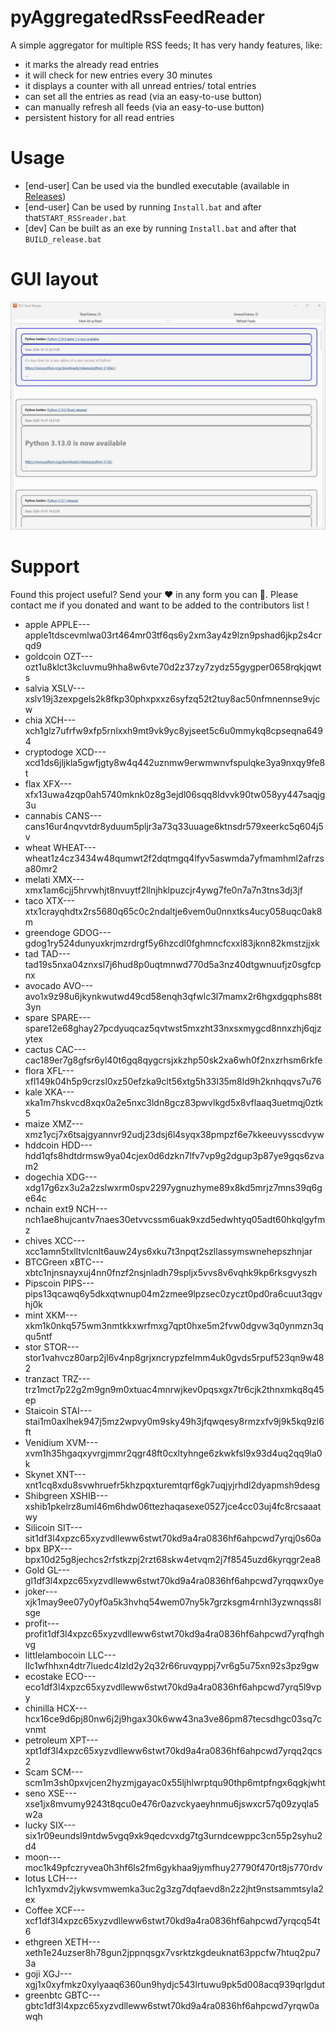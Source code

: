 # pyAggregatedRssFeedReader
A simple aggregator for multiple RSS feeds; It has very handy features, like:
- it marks the already read entries
- it will check for new entries every 30 minutes
- it displays a counter with all unread entries/ total entries
- can set all the entries as read (via an easy-to-use button)
- can manually refresh all feeds (via an easy-to-use button)
- persistent history for all read entries

# Usage
- [end-user] Can be used via the bundled executable (available in [Releases](https://github.com/ageorge95/pyAggregatedRssFeedReader/releases))
- [end-user] Can be used by running `Install.bat` and after that`START_RSSreader.bat`
- [dev] Can be built as an exe by running `Install.bat` and after that `BUILD_release.bat`

# GUI layout

![](ReadMe_res/GUI_layout.JPG)

# Support
Found this project useful? Send your ❤ in any form you can 🙂. Please contact me if you donated and want to be added to the contributors list !

- apple APPLE---apple1tdscevmlwa03rt464mr03tf6qs6y2xm3ay4z9lzn9pshad6jkp2s4crqd9
- goldcoin OZT---ozt1u8klct3kcluvmu9hha8w6vte70d2z37zy7zydz55gygper0658rqkjqwts
- salvia XSLV---xslv19j3zexpgels2k8fkp30phxpxxz6syfzq52t2tuy8ac50nfmnennse9vjcw
- chia XCH---xch1glz7ufrfw9xfp5rnlxxh9mt9vk9yc8yjseet5c6u0mmykq8cpseqna6494
- cryptodoge XCD---xcd1ds6jljkla5gwfjgty8w4q442uznmw9erwmwnvfspulqke3ya9nxqy9fe8t
- flax XFX---xfx13uwa4zqp0ah5740mknk0z8g3ejdl06sqq8ldvvk90tw058yy447saqjg3u
- cannabis CANS---cans16ur4nqvvtdr8yduum5pljr3a73q33uuage6ktnsdr579xeerkc5q604j5v
- wheat WHEAT---wheat1z4cz3434w48qumwt2f2dqtmgq4lfyv5aswmda7yfmamhml2afrzsa80mr2
- melati XMX---xmx1am6cjj5hrvwhjt8nvuytf2llnjhklpuzcjr4ywg7fe0n7a7n3tns3dj3jf
- taco XTX---xtx1crayqhdtx2rs5680q65c0c2ndaltje6vem0u0nnxtks4ucy058uqc0ak8m
- greendoge GDOG---gdog1ry524dunyuxkrjmzrdrgf5y6hzcdl0fghmncfcxxl83jknn82kmstzjjxk
- tad TAD---tad19s5nxa04znxsl7j6hud8p0uqtmnwd770d5a3nz40dtgwnuufjz0sgfcpnx
- avocado AVO---avo1x9z98u6jkynkwutwd49cd58enqh3qfwlc3l7mamx2r6hgxdgqphs88t3yn
- spare SPARE---spare12e68ghay27pcdyuqcaz5qvtwst5mxzht33nxsxmygcd8nnxzhj6qjzytex
- cactus CAC---cac189er7g8gfsr6yl40t6gq8qygcrsjxkzhp50sk2xa6wh0f2nxzrhsm6rkfe
- flora XFL---xfl149k04h5p9crzsl0xz50efzka9clt56xtg5h33l35m8ld9h2knhqqvs7u76
- kale XKA---xka1m7hskvcd8xqx0a2e5nxc3ldn8gcz83pwvlkgd5x8vflaaq3uetmqj0ztk5
- maize XMZ---xmz1ycj7x6tsajgyannvr92udj23dsj6l4syqx38pmpzf6e7kkeeuvysscdvyw
- hddcoin HDD---hdd1qfs8hdtdrmsw9ya04cjex0d6dzkn7lfv7vp9g2dgup3p87ye9gqs6zvam2
- dogechia XDG---xdg17g6zx3u2a2zslwxrm0spv2297ygnuzhyme89x8kd5mrjz7mns39q6ge64c
- nchain ext9 NCH---nch1ae8hujcantv7naes30etvvcssm6uak9xzd5edwhtyq05adt60hkqlgyfmz
- chives XCC---xcc1amn5txlltvlcnlt6auw24ys6xku7t3npqt2szllassymswnehepszhnjar
- BTCGreen xBTC---xbtc1njnsnayxuj4nn0fnzf2nsjnladh79spljx5vvs8v6vqhk9kp6rksgvyszh
- Pipscoin PIPS---pips13qcawq6y5dkxqtwnup04m2zmee9lpzsec0zyczt0pd0ra6cuut3qgvhj0k
- mint XKM---xkm1k0nkq575wm3nmtkkxwrfmxg7qpt0hxe5m2fvw0dgvw3q0ynmzn3qqu5ntf
- stor STOR---stor1vahvcz80arp2jl6v4np8grjxncrypzfelmm4uk0gvds5rpuf523qn9w482
- tranzact  TRZ---trz1mct7p22g2m9gn9m0xtuac4mnrwjkev0pqsxgx7tr6cjk2thnxmkq8q45ep
- Staicoin STAI---stai1m0axlhek947j5mz2wpvy0m9sky49h3jfqwqesy8rmzxfv9j9k5kq9zl6ft
- Venidium XVM---xvm1h35hgaqxyvrgjmmr2qgr48ft0cxltyhnge6zkwkfsl9x93d4uq2qq9la0k
- Skynet XNT---xnt1cq8xdu8svwhruefr5khzpqxturemtqrf6gk7uqjyjrhdl2dyapmsh9desg
- Shibgreen XSHIB---xshib1pkelrz8uml46m6hdw06ttezhaqasexe0527jce4cc03uj4fc8rcsaaatwy
- Silicoin SIT---sit1df3l4xpzc65xyzvdlleww6stwt70kd9a4ra0836hf6ahpcwd7yrqj0s60a
- bpx BPX---bpx10d25g8jechcs2rfstkzpj2rzt68skw4etvqm2j7f8545uzd6kyrqgr2ea8
- Gold GL---gl1df3l4xpzc65xyzvdlleww6stwt70kd9a4ra0836hf6ahpcwd7yrqqwx0ye
- joker---xjk1may9ee07y0yf0a5k3hvhq54wem07ny5k7grzksgm4rnhl3yzwnqss8lsge
- profit---profit1df3l4xpzc65xyzvdlleww6stwt70kd9a4ra0836hf6ahpcwd7yrqfhghvg
- littlelambocoin LLC---llc1wfhhxn4dtr7luedc4lzld2y2q32r66ruvqyppj7vr6g5u75xn92s3pz9gw
- ecostake ECO---eco1df3l4xpzc65xyzvdlleww6stwt70kd9a4ra0836hf6ahpcwd7yrq5l9vpy
- chinilla HCX---hcx16ce9d6pj80nw6j2j9hgax30k6ww43na3ve86pm87tecsdhgc03sq7cvnmt
- petroleum XPT---xpt1df3l4xpzc65xyzvdlleww6stwt70kd9a4ra0836hf6ahpcwd7yrqq2qcs2
- Scam SCM---scm1m3sh0pxvjcen2hyzmjgayac0x55ljhlwrptqu90thp6mtpfngx6qgkjwht
- seno XSE---xse1jx8mvumy9243t8qcu0e476r0azvckyaeyhnmu6jswxcr57q09zyqla5w2a
- lucky SIX---six1r09eundsl9ntdw5vgq9xk9qedcvxdg7tg3urndcewppc3cn55p2syhu2d4
- moon---moc1k49pfczryvea0h3hf6ls2fm6gykhaa9jymfhuy27790f470rt8js770rdv
- lotus LCH---lch1yxmdv2jykwsvmwemka3uc2g3zg7dqfaevd8n2z2jht9nstsammtsyla2ex
- Coffee XCF---xcf1df3l4xpzc65xyzvdlleww6stwt70kd9a4ra0836hf6ahpcwd7yrqcq54t6
- ethgreen XETH---xeth1e24uzser8h78gun2jppnqsgx7vsrktzkgdeuknat63ppcfw7htuq2pu73a
- goji XGJ---xgj1x0xyfmkz0xylyaaq6360un9hydjc543lrtuwu9pk5d008acq939qrlgdut
- greenbtc GBTC---gbtc1df3l4xpzc65xyzvdlleww6stwt70kd9a4ra0836hf6ahpcwd7yrqw0awqh

